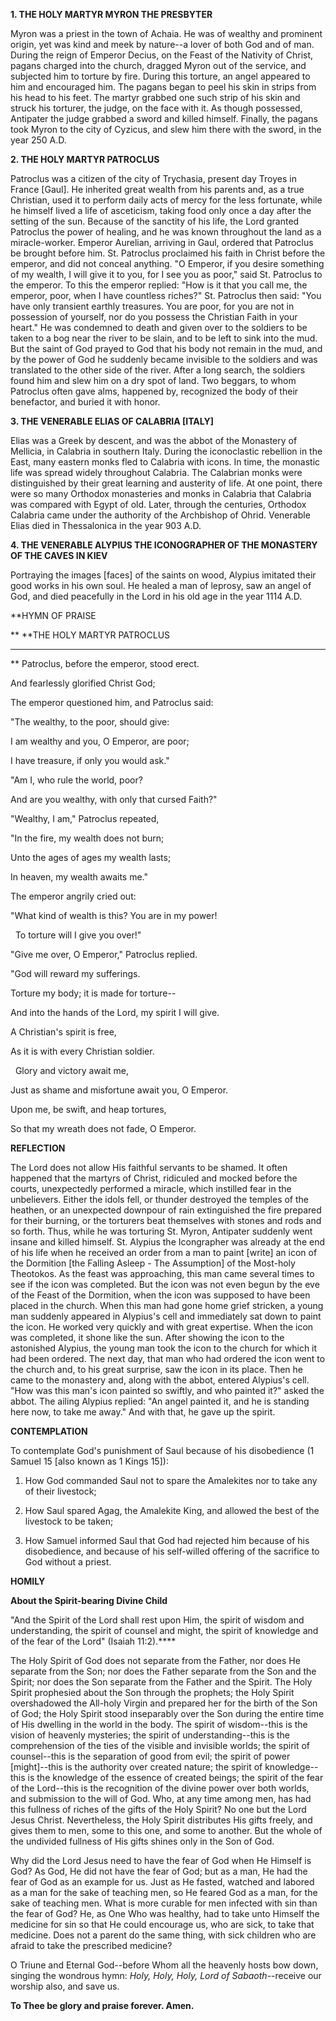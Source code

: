 
**1. THE HOLY MARTYR MYRON THE PRESBYTER**

Myron was a priest in the town of Achaia. He was of wealthy and prominent origin, yet was kind and meek by nature--a lover of both God and of man. During the reign of Emperor Decius, on the Feast of the Nativity of Christ, pagans charged into the church, dragged Myron out of the service, and subjected him to torture by fire. During this torture, an angel appeared to him and encouraged him. The pagans began to peel his skin in strips from his head to his feet. The martyr grabbed one such strip of his skin and struck his torturer, the judge, on the face with it. As though possessed, Antipater the judge grabbed a sword and killed himself. Finally, the pagans took Myron to the city of Cyzicus, and slew him there with the sword, in the year 250 A.D. 

 **2. THE HOLY MARTYR PATROCLUS**

Patroclus was a citizen of the city of Trychasia, present day Troyes in France [Gaul]. He inherited great wealth from his parents and, as a true Christian, used it to perform daily acts of mercy for the less fortunate, while he himself lived a life of asceticism, taking food only once a day after the setting of the sun. Because of the sanctity of his life, the Lord granted Patroclus the power of healing, and he was known throughout the land as a miracle-worker. Emperor Aurelian, arriving in Gaul, ordered that Patroclus be brought before him. St. Patroclus proclaimed his faith in Christ before the emperor, and did not conceal anything. "O Emperor, if you desire something of my wealth, I will give it to you, for I see you as poor," said St. Patroclus to the emperor. To this the emperor replied: "How is it that you call me, the emperor, poor, when I have countless riches?" St. Patroclus then said: "You have only transient earthly treasures. You are poor, for you are not in possession of yourself, nor do you possess the Christian Faith in your heart." He was condemned to death and given over to the soldiers to be taken to a bog near the river to be slain, and to be left to sink into the mud. But the saint of God prayed to God that his body not remain in the mud, and by the power of God he suddenly became invisible to the soldiers and was translated to the other side of the river. After a long search, the soldiers found him and slew him on a dry spot of land. Two beggars, to whom Patroclus often gave alms, happened by, recognized the body of their benefactor, and buried it with honor. 

 **3. THE VENERABLE ELIAS OF CALABRIA [ITALY]**

Elias was a Greek by descent, and was the abbot of the Monastery of Mellicia, in Calabria in southern Italy. During the iconoclastic rebellion in the East, many eastern monks fled to Calabria with icons. In time, the monastic life was spread widely throughout Calabria. The Calabrian monks were distinguished by their great learning and austerity of life. At one point, there were so many Orthodox monasteries and monks in Calabria that Calabria was compared with Egypt of old. Later, through the centuries, Orthodox Calabria came under the authority of the Archbishop of Ohrid. Venerable Elias died in Thessalonica in the year 903 A.D. 

 **4. THE VENERABLE ALYPIUS THE ICONOGRAPHER OF THE MONASTERY OF THE CAVES IN KIEV**

Portraying the images [faces] of the saints on wood, Alypius imitated their good works in his own soul. He healed a man of leprosy, saw an angel of God, and died peacefully in the Lord in his old age in the year 1114 A.D. 


**HYMN OF PRAISE

**
 **THE HOLY MARTYR PATROCLUS
**** 
**
 Patroclus, before the emperor, stood erect.
 

 And fearlessly glorified Christ God;
 

 The emperor questioned him, and Patroclus said:
 

"The wealthy, to the poor, should give:
 

 I am wealthy and you, O Emperor, are poor;
 

 I have treasure, if only you would ask."
 

"Am I, who rule the world, poor?
 

 And are you wealthy, with only that cursed Faith?"
 

"Wealthy, I am," Patroclus repeated,
 

 "In the fire, my wealth does not burn;
 

 Unto the ages of ages my wealth lasts;
 

 In heaven, my wealth awaits me."

The emperor angrily cried out:


"What kind of wealth is this? You are in my power!
 

  To torture will I give you over!"
 

"Give me over, O Emperor," Patroclus replied.
 

"God will reward my sufferings.
 

 Torture my body; it is made for torture--
 

And into the hands of the Lord, my spirit I will give.
 

A Christian's spirit is free,
 

 As it is with every Christian soldier.
 

  Glory and victory await me,
 

 Just as shame and misfortune await you, O Emperor.
 

 Upon me, be swift, and heap tortures,
 

 So that my wreath does not fade, O Emperor.
 

**REFLECTION**

 The Lord does not allow His faithful servants to be shamed. It often happened that the martyrs of Christ, ridiculed and mocked before the courts, unexpectedly performed a miracle, which instilled fear in the unbelievers. Either the idols fell, or thunder destroyed the temples of the heathen, or an unexpected downpour of rain extinguished the fire prepared for their burning, or the torturers beat themselves with stones and rods and so forth. Thus, while he was torturing St. Myron, Antipater suddenly went insane and killed himself. St. Alypius the Icongrapher was already at the end of his life when he received an order from a man to paint [write] an icon of the Dormition [the Falling Asleep - The Assumption] of the Most-holy Theotokos. As the feast was approaching, this man came several times to see if the icon was completed. But the icon was not even begun by the eve of the Feast of the Dormition, when the icon was supposed to have been placed in the church. When this man had gone home grief stricken, a young man suddenly appeared in Alypius's cell and immediately sat down to paint the icon. He worked very quickly and with great expertise. When the icon was completed, it shone like the sun. After showing the icon to the astonished Alypius, the young man took the icon to the church for which it had been ordered. The next day, that man who had ordered the icon went to the church and, to his great surprise, saw the icon in its place. Then he came to the monastery and, along with the abbot, entered Alypius's cell. "How was this man's icon painted so swiftly, and who painted it?" asked the abbot. The ailing Alypius replied: "An angel painted it, and he is standing here now, to take me away." And with that, he gave up the spirit. 


**CONTEMPLATION**


 To contemplate God's punishment of Saul because of his disobedience (1 Samuel 15 [also known as 1 Kings 15]):

1.  How God commanded Saul not to spare the Amalekites nor to take any of their livestock; 

1.  How Saul spared Agag, the Amalekite King, and allowed the best of the livestock to be taken; 

1.  How Samuel informed Saul that God had rejected him because of his disobedience, and because of his self-willed offering of the sacrifice to God without a priest. 


**HOMILY**


 **About the Spirit-bearing Divine Child** 

 "And the Spirit of the Lord shall rest upon Him, the spirit of wisdom and understanding, the spirit of counsel and might, the spirit of knowledge and of the fear of the Lord" (Isaiah 11:2).****

 The Holy Spirit of God does not separate from the Father, nor does He separate from the Son; nor does the Father separate from the Son and the Spirit; nor does the Son separate from the Father and the Spirit. The Holy Spirit prophesied about the Son through the prophets; the Holy Spirit overshadowed the All-holy Virgin and prepared her for the birth of the Son of God; the Holy Spirit stood inseparably over the Son during the entire time of His dwelling in the world in the body. The spirit of wisdom--this is the vision of heavenly mysteries; the spirit of understanding--this is the comprehension of the ties of the visible and invisible worlds; the spirit of counsel--this is the separation of good from evil; the spirit of power [might]--this is the authority over created nature; the spirit of knowledge--this is the knowledge of the essence of created beings; the spirit of the fear of the Lord--this is the recognition of the divine power over both worlds, and submission to the will of God. Who, at any time among men, has had this fullness of riches of the gifts of the Holy Spirit? No one but the Lord Jesus Christ. Nevertheless, the Holy Spirit distributes His gifts freely, and gives them to men, some to this one, and some to another. But the whole of the undivided fullness of His gifts shines only in the Son of God. 

Why did the Lord Jesus need to have the fear of God when He Himself is God? As God, He did not have the fear of God; but as a man, He had the fear of God as an example for us. Just as He fasted, watched and labored as a man for the sake of teaching men, so He feared God as a man, for the sake of teaching men. What is more curable for men infected with sin than the fear of God? He, as One Who was healthy, had to take unto Himself the medicine for sin so that He could encourage us, who are sick, to take that medicine. Does not a parent do the same thing, with sick children who are afraid to take the prescribed medicine? 

O Triune and Eternal God--before Whom all the heavenly hosts bow down, singing the wondrous hymn: *Holy, Holy, Holy, Lord of Sabaoth*--receive our worship also, and save us. 

**To Thee be glory and praise forever. Amen.**
